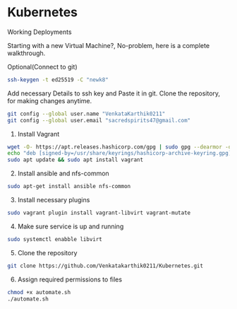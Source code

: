 # Kubernetes
Working Deployments

Starting with a new Virtual Machine?, No-problem, here is a complete walkthrough.

   Optional(Connect to git)
   ```sh
   ssh-keygen -t ed25519 -C "newk8"
   ```
   Add necessary Details to ssh key and Paste it in git. 
   Clone the repository, for making changes anytime. 
   ```sh
   git config --global user.name "VenkataKarthik0211"
   git config --global user.email "sacredspirits47@gmail.com"
   ```


   1. Install Vagrant
   ```sh
   wget -O- https://apt.releases.hashicorp.com/gpg | sudo gpg --dearmor -o /usr/share/keyrings/hashicorp-archive-keyring.gpg
   echo "deb [signed-by=/usr/share/keyrings/hashicorp-archive-keyring.gpg] https://apt.releases.hashicorp.com $(lsb_release -cs) main" | sudo tee /etc/apt sources.list.d/hashicorp.list
   sudo apt update && sudo apt install vagrant
   ```
   2. Install ansible and nfs-common
   ```sh 
   sudo apt-get install ansible nfs-common
   ```
   3. Install necessary plugins
   ```sh 
   sudo vagrant plugin install vagrant-libvirt vagrant-mutate
   ```
   4. Make sure service is up and running
   ```sh 
   sudo systemctl enabble libvirt
   ```
   5. Clone the repository
   ```sh 
   git clone https://github.com/Venkatakarthik0211/Kubernetes.git
   ```
   6. Assign required permissions to files
   ```sh
   chmod +x automate.sh
   ./automate.sh
   ```
 


